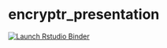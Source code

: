 # encryptr_presentation
<!-- badges: start -->
[![Launch Rstudio Binder](http://mybinder.org/badge_logo.svg)](https://mybinder.org/v2/gh/SurgicalInformatics/encryptr_presentation/master?urlpath=rstudio)
<!-- badges: end -->

